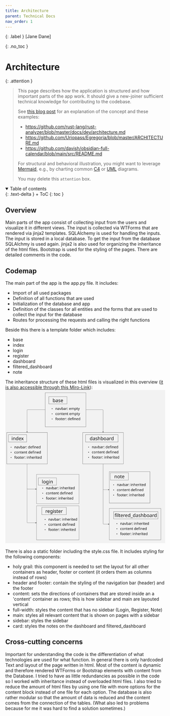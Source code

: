 ```yaml
---
title: Architecture
parent: Technical Docs
nav_order: 1
---
```


{: .label }
[Jane Dane]

{: .no_toc }
# Architecture

{: .attention }
> This page describes how the application is structured and how important parts of the app work. It should give a new-joiner sufficient technical knowledge for contributing to the codebase.
> 
> See [this blog post](https://matklad.github.io/2021/02/06/ARCHITECTURE.md.html) for an explanation of the concept and these examples:
>
> + <https://github.com/rust-lang/rust-analyzer/blob/master/docs/dev/architecture.md>
> + <https://github.com/Uriopass/Egregoria/blob/master/ARCHITECTURE.md>
> + <https://github.com/davish/obsidian-full-calendar/blob/main/src/README.md>
> 
> For structural and behavioral illustration, you might want to leverage [Mermaid](../ui-components.md), e.g., by charting common [C4](https://c4model.com/) or [UML](https://www.omg.org/spec/UML) diagrams.
> 
>
> You may delete this `attention` box.

<details open markdown="block">
{: .text-delta }
<summary>Table of contents</summary>
+ ToC
{: toc }
</details>

## Overview

Main parts of the app consist of collecting input from the users and visualize it in different views. The input is collected via WTForms that are rendered via jinja2 templates. SQLAlchemy is used for handling the inputs. The input is stored in a local database. To get the input from the database SQLAlchmy is used again. jinja2 is also used for organizing the inheritance of the html files. Bootstrap is used for the styling of the pages. There are detailed comments in the code. 

## Codemap

The main part of the app is the app.py file. It includes:
+ Import of all used packages
+ Definition of all functions that are used 
+ Initialization of the database and app
+ Definition of the classes for all entities and the forms that are used to collect the input for the database
+ Routes for processing the requests and calling the right functions

Beside this there is a template folder which includes:
+ base
+ index
+ login
+ register
+ dashboard
+ filtered_dashboard
+ note

The inheritance structure of these html files is visualized in this overview ([it is also accessible through this Miro-Link](https://miro.com/app/board/uXjVIOX94I4=/)): ![Inheritance structure](assets/images/Inheritance.png)


There is also a static folder including the style.css file. It includes styling for the following components:
+ holy grail: this component is needed to set the layout for all other containers as header, footer or content (it orders them as columns instead of rows)
+ header and footer: contain the styling of the navigation bar (header) and the footer
+ content: sets the directions of containers that are stored inside an a 'content' container as rows; this is how sidebar and main are layouted vertical 
+ full-width: styles the content that has no sidebar (Login, Register, Note)
+ main: styles all relevant content that is shown on pages with a sidebar
+ sidebar: styles the sidebar
+ card: styles the notes on the dashboard and filtered_dashboard
  
## Cross-cutting concerns

Important for understanding the code is the differentiation of what technologies are used for what function. In general there is only hardcoded Text and layout of the page written in html. Most of the content is dynamic and therefore rendered WTForms or Bootstrap elements with content from the Database. I tried to have as little redundancies as possible in the code so I worked with inheritance instead of overloaded html files. I also tried to reduce the amount of html files by using one file with more options for the content block instead of one file for each option. The database is also rather modular so that the amount of data is reduced and the content comes from the connection of the tables. (What also led to problems because for me it was hard to find a solution sometimes.)
